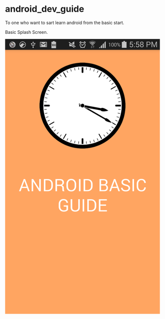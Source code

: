 # android_dev_guide
To one who want to sart learn android from the basic start.

Basic Splash Screen.

![alt tag](https://github.com/goldenkyds/android_dev_guide/blob/master/screenshots/Screenshot_2015-07-07-17-58-05.png)
